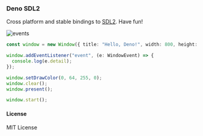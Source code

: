 ### Deno SDL2

Cross platform and stable bindings to [SDL2](https://www.libsdl.org/index.php).
Have fun!

![events](https://user-images.githubusercontent.com/34997667/127779178-a58d4cd6-2bf4-4d74-8e43-3b784799ab79.png)

```typescript
const window = new Window({ title: "Hello, Deno!", width: 800, height: 400 });

window.addEventListener("event", (e: WindowEvent) => {
  console.log(e.detail);
});

window.setDrawColor(0, 64, 255, 0);
window.clear();
window.present();

window.start();
```

#### License

MIT License
